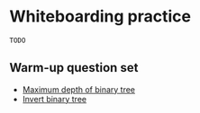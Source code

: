 # Whiteboarding practice

`TODO`

## Warm-up question set

* [Maximum depth of binary tree](https://leetcode.com/problems/maximum-depth-of-binary-tree)
* [Invert binary tree](https://leetcode.com/problems/invert-binary-tree/)
